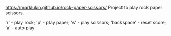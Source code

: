 https://marklukin.github.io/rock-paper-scissors/
Project to play rock paper scissors.

'r' - play rock;
'p' - play paper;
's' - play scissors;
'backspace' - reset score;
'a' - auto play
